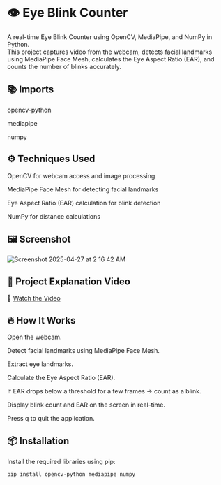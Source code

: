 # 👁️ Eye Blink Counter

A real-time Eye Blink Counter using OpenCV, MediaPipe, and NumPy in Python.  
This project captures video from the webcam, detects facial landmarks using MediaPipe Face Mesh, calculates the Eye Aspect Ratio (EAR), and counts the number of blinks accurately.


## 📚 Imports
opencv-python

mediapipe

numpy

## ⚙️ Techniques Used
OpenCV for webcam access and image processing

MediaPipe Face Mesh for detecting facial landmarks

Eye Aspect Ratio (EAR) calculation for blink detection

NumPy for distance calculations

## 🖼️ Screenshot

![Screenshot 2025-04-27 at 2 16 42 AM](https://github.com/user-attachments/assets/02de23c5-83ee-4955-ad7c-2a8bbae3b8a6)


## 🎥 Project Explanation Video
🎥 [Watch the Video](https://www.linkedin.com/posts/sathiyapriya-s-22ucs048_facedetection-ai-computervision-activity-7237469650450554880-Q7rZ?utm_source=share&utm_medium=member_desktop&rcm=ACoAAEKubiABTjioeFLfoGOrHXFNNCGvYJ6moX8)


## 🔥 How It Works
Open the webcam.

Detect facial landmarks using MediaPipe Face Mesh.

Extract eye landmarks.

Calculate the Eye Aspect Ratio (EAR).

If EAR drops below a threshold for a few frames → count as a blink.

Display blink count and EAR on the screen in real-time.

Press q to quit the application.

## 📦 Installation

Install the required libraries using pip:

```bash
pip install opencv-python mediapipe numpy


